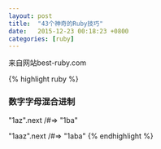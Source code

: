 ```yaml
---
layout: post
title:  "43个神奇的Ruby技巧"
date:   2015-12-23 00:18:23 +0800
categories: [ruby]
---
```

来自网站best-ruby.com

{% highlight ruby %}
### 数字字母混合进制
"1az".next
/#=> "1ba"

"1aaz".next
/#=> "1aba"
{% endhighlight %}
